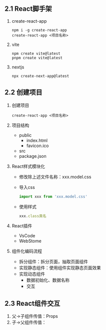 ## 2.1 React脚手架

1. create-react-app

   ```shell
   npm i -g create-react-app
   create-react-app <项目名称>
   ```

2. vite

   ```shell
   npm create vite@latest
   pnpm create vite@latest
   ```

3. nextjs

   ```shell
   npx create-next-app@latest
   ```

## 2.2 创建项目

1. 创建项目

   ```shell
   create-react-app <项目名称>
   ```

2. 项目结构

   - public
     - index.html
     - favicon.ico
   - src
   - package.json

3. React样式模块化

   - 修改除上述文件名称：xxx.model.css

   - 导入css

     ```js
     import xxx from 'xxx.model.css'
     ```

   - 使用样式

     ```js
     xxx.class类名
     ```

4. React插件

   - VsCode
   - WebStome

5. 组件化编码流程

   - 拆分组件：拆分页面，抽取页面组件
   - 实现静态组件：使用组件实现静态页面效果
   - 实现动态组件
     - 数据初始化、数据名称
     - 交互

## 2.3 React组件交互

1. 父→子组件传值：Props
2. 子→父组件传值：
